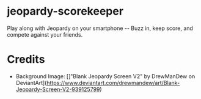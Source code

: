 # jeopardy-scorekeeper
 Play along with Jeopardy on your smartphone -- Buzz in, keep score, and compete against your friends.

# Credits
- Background Image: []"Blank Jeopardy Screen V2" by DrewManDew on DeviantArt](https://www.deviantart.com/drewmandew/art/Blank-Jeopardy-Screen-V2-939125799)